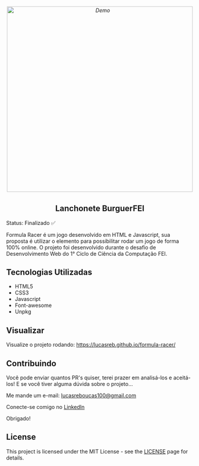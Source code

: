 <h6 align="center">
    <img src="https://user-images.githubusercontent.com/113300327/198895443-ef44e564-306a-472c-b6f0-07c7c6a2d32c.png" alt="Demo" widht="550" height="500"/>
</h6>

<h2 align="center">
    Lanchonete BurguerFEI
</h2>

Status: Finalizado ✅

<p>Formula Racer é um jogo desenvolvido em HTML e Javascript, sua proposta é utilizar o elemento <canvas> para possibilitar rodar um jogo de forma 100% online. O projeto foi desenvolvido durante o desafio de Desenvolvimento Web do 1° Ciclo de Ciência da Computação FEI.</p>

<p align="center">
  <a href="https://opensource.org/licenses/MIT%22%3E
    <img src="https://img.shields.io/badge/License-MIT-blue.svg" alt="License MIT">
  </a>
</p>

## Tecnologias Utilizadas

* HTML5
* CSS3
* Javascript
* Font-awesome
* Unpkg

## Visualizar

Visualize o projeto rodando: https://lucasreb.github.io/formula-racer/

## Contribuindo

Você pode enviar quantos PR's quiser, terei prazer em analisá-los e aceitá-los! E se você tiver alguma dúvida sobre o projeto...

Me mande um e-mail: lucasreboucas100@gmail.com

Conecte-se comigo no [LinkedIn](https://www.linkedin.com/in/lucas-reboucas-silva/)

Obrigado!

## License

This project is licensed under the MIT License - see the [LICENSE](https://opensource.org/licenses/MIT) page for details.

